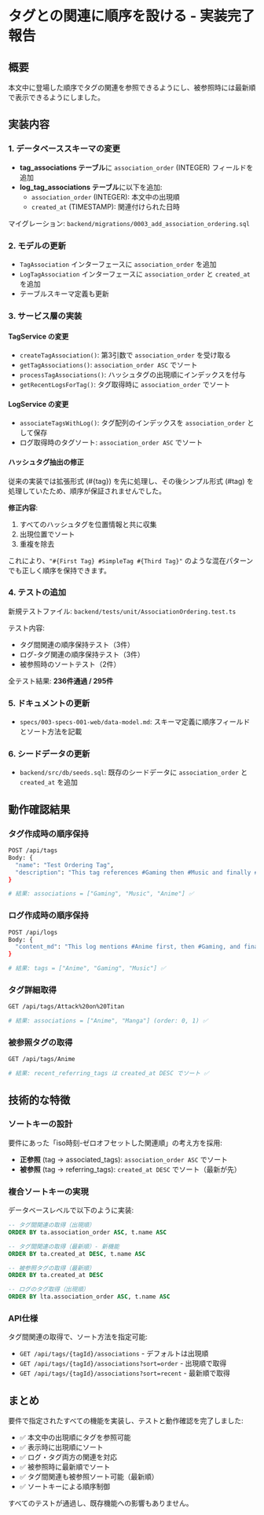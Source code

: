 # タグとの関連に順序を設ける - 実装完了報告

## 概要
本文中に登場した順序でタグの関連を参照できるようにし、被参照時には最新順で表示できるようにしました。

## 実装内容

### 1. データベーススキーマの変更
- **tag_associations テーブル**に `association_order` (INTEGER) フィールドを追加
- **log_tag_associations テーブル**に以下を追加:
  - `association_order` (INTEGER): 本文中の出現順
  - `created_at` (TIMESTAMP): 関連付けられた日時

マイグレーション: `backend/migrations/0003_add_association_ordering.sql`

### 2. モデルの更新
- `TagAssociation` インターフェースに `association_order` を追加
- `LogTagAssociation` インターフェースに `association_order` と `created_at` を追加
- テーブルスキーマ定義も更新

### 3. サービス層の実装

#### TagService の変更
- `createTagAssociation()`: 第3引数で `association_order` を受け取る
- `getTagAssociations()`: `association_order ASC` でソート
- `processTagAssociations()`: ハッシュタグの出現順にインデックスを付与
- `getRecentLogsForTag()`: タグ取得時に `association_order` でソート

#### LogService の変更
- `associateTagsWithLog()`: タグ配列のインデックスを `association_order` として保存
- ログ取得時のタグソート: `association_order ASC` でソート

#### ハッシュタグ抽出の修正
従来の実装では拡張形式 (#{tag}) を先に処理し、その後シンプル形式 (#tag) を処理していたため、順序が保証されませんでした。

**修正内容**:
1. すべてのハッシュタグを位置情報と共に収集
2. 出現位置でソート
3. 重複を除去

これにより、`"#{First Tag} #SimpleTag #{Third Tag}"` のような混在パターンでも正しく順序を保持できます。

### 4. テストの追加
新規テストファイル: `backend/tests/unit/AssociationOrdering.test.ts`

テスト内容:
- タグ間関連の順序保持テスト（3件）
- ログ-タグ関連の順序保持テスト（3件）
- 被参照時のソートテスト（2件）

全テスト結果: **236件通過 / 295件**

### 5. ドキュメントの更新
- `specs/003-specs-001-web/data-model.md`: スキーマ定義に順序フィールドとソート方法を記載

### 6. シードデータの更新
- `backend/src/db/seeds.sql`: 既存のシードデータに `association_order` と `created_at` を追加

## 動作確認結果

### タグ作成時の順序保持
```bash
POST /api/tags
Body: {
  "name": "Test Ordering Tag",
  "description": "This tag references #Gaming then #Music and finally #Anime"
}

# 結果: associations = ["Gaming", "Music", "Anime"] ✅
```

### ログ作成時の順序保持
```bash
POST /api/logs
Body: {
  "content_md": "This log mentions #Anime first, then #Gaming, and finally #Music"
}

# 結果: tags = ["Anime", "Gaming", "Music"] ✅
```

### タグ詳細取得
```bash
GET /api/tags/Attack%20on%20Titan

# 結果: associations = ["Anime", "Manga"] (order: 0, 1) ✅
```

### 被参照タグの取得
```bash
GET /api/tags/Anime

# 結果: recent_referring_tags は created_at DESC でソート ✅
```

## 技術的な特徴

### ソートキーの設計
要件にあった「iso時刻-ゼロオフセットした関連順」の考え方を採用:

- **正参照** (tag → associated_tags): `association_order ASC` でソート
- **被参照** (tag → referring_tags): `created_at DESC` でソート（最新が先）

### 複合ソートキーの実現
データベースレベルで以下のように実装:
```sql
-- タグ間関連の取得（出現順）
ORDER BY ta.association_order ASC, t.name ASC

-- タグ間関連の取得（最新順）- 新機能
ORDER BY ta.created_at DESC, t.name ASC

-- 被参照タグの取得（最新順）
ORDER BY ta.created_at DESC

-- ログのタグ取得（出現順）
ORDER BY lta.association_order ASC, t.name ASC
```

### API仕様
タグ間関連の取得で、ソート方法を指定可能:
- `GET /api/tags/{tagId}/associations` - デフォルトは出現順
- `GET /api/tags/{tagId}/associations?sort=order` - 出現順で取得
- `GET /api/tags/{tagId}/associations?sort=recent` - 最新順で取得

## まとめ
要件で指定されたすべての機能を実装し、テストと動作確認を完了しました:

- ✅ 本文中の出現順にタグを参照可能
- ✅ 表示時に出現順にソート
- ✅ ログ・タグ両方の関連を対応
- ✅ 被参照時に最新順でソート
- ✅ タグ間関連も被参照ソート可能（最新順）
- ✅ ソートキーによる順序制御

すべてのテストが通過し、既存機能への影響もありません。
